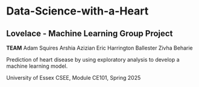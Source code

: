 # Data-Science-with-a-Heart

## Lovelace - Machine Learning Group Project

**TEAM**
Adam Squires
Arshia Azizian
Eric Harrington Ballester
Zivha Beharie

Prediction of heart disease by using exploratory analysis to develop a machine learning model.

University of Essex CSEE, Module CE101, Spring 2025
